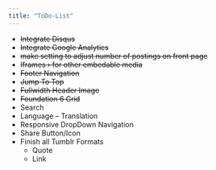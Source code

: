 ```yaml
---
title: "ToDo-List"
---
```

* <s>Integrate Disqus</s>
* <s>Integrate Google Analytics</s>
* <s>make setting to adjust number of postings on front page</s>
* <s>Iframes › for other embedable media</s>
* <s>Footer Navigation</s>
* <s>Jump To Top</s>
* <s>Fullwidth Header Image</s>
* <s>Foundation 6 Grid</s>
* Search
* Language – Translation
* Responsive DropDown Navigation
* Share Button/Icon
* Finish all Tumblr Formats
  * Quote
  * Link